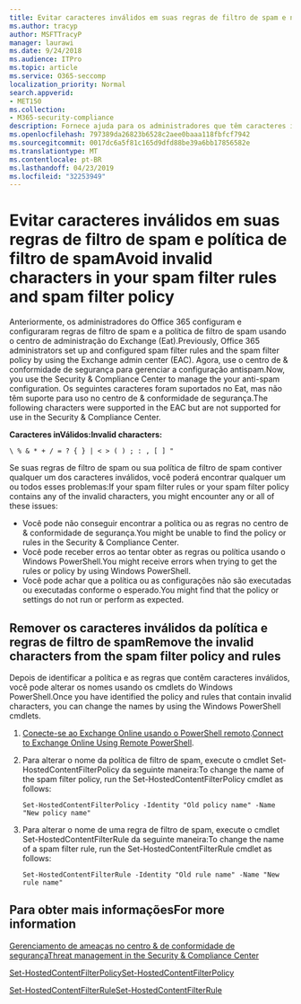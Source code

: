 ```yaml
---
title: Evitar caracteres inválidos em suas regras de filtro de spam e na política de filtro de spam
ms.author: tracyp
author: MSFTTracyP
manager: laurawi
ms.date: 9/24/2018
ms.audience: ITPro
ms.topic: article
ms.service: O365-seccomp
localization_priority: Normal
search.appverid:
- MET150
ms.collection:
- M365-security-compliance
description: Fornece ajuda para os administradores que têm caracteres inválidos na configuração antispam e estão em problemas ao tentar usar o centro de conformidade &amp; de segurança.
ms.openlocfilehash: 797389da26823b6528c2aee0baaa118fbfcf7942
ms.sourcegitcommit: 0017dc6a5f81c165d9dfd88be39a6bb17856582e
ms.translationtype: MT
ms.contentlocale: pt-BR
ms.lasthandoff: 04/23/2019
ms.locfileid: "32253949"
---
```

# <a name="avoid-invalid-characters-in-your-spam-filter-rules-and-spam-filter-policy"></a><span data-ttu-id="39d01-103">Evitar caracteres inválidos em suas regras de filtro de spam e política de filtro de spam</span><span class="sxs-lookup"><span data-stu-id="39d01-103">Avoid invalid characters in your spam filter rules and spam filter policy</span></span> 

<span data-ttu-id="39d01-104">Anteriormente, os administradores do Office 365 configuram e configuraram regras de filtro de spam e a política de filtro de spam usando o centro de administração do Exchange (Eat).</span><span class="sxs-lookup"><span data-stu-id="39d01-104">Previously, Office 365 administrators set up and configured spam filter rules and the spam filter policy by using the Exchange admin center (EAC).</span></span> <span data-ttu-id="39d01-105">Agora, use o centro de &amp; conformidade de segurança para gerenciar a configuração antispam.</span><span class="sxs-lookup"><span data-stu-id="39d01-105">Now, you use the Security &amp; Compliance Center to manage the your anti-spam configuration.</span></span> <span data-ttu-id="39d01-106">Os seguintes caracteres foram suportados no Eat, mas não têm suporte para uso no centro de &amp; conformidade de segurança.</span><span class="sxs-lookup"><span data-stu-id="39d01-106">The following characters were supported in the EAC but are not supported for use in the Security &amp; Compliance Center.</span></span>  

<span data-ttu-id="39d01-107">**Caracteres inVálidos:**</span><span class="sxs-lookup"><span data-stu-id="39d01-107">**Invalid characters:**</span></span>
  
```\ % & * + / = ? { } | < > ( ) ; : , [ ] "```

<span data-ttu-id="39d01-108">Se suas regras de filtro de spam ou sua política de filtro de spam contiver qualquer um dos caracteres inválidos, você poderá encontrar qualquer um ou todos esses problemas:</span><span class="sxs-lookup"><span data-stu-id="39d01-108">If your spam filter rules or your spam filter policy contains any of the invalid characters, you might encounter any or all of these issues:</span></span>
- <span data-ttu-id="39d01-109">Você pode não conseguir encontrar a política ou as regras no centro de &amp; conformidade de segurança.</span><span class="sxs-lookup"><span data-stu-id="39d01-109">You might be unable to find the policy or rules in the Security &amp; Compliance Center.</span></span>
- <span data-ttu-id="39d01-110">Você pode receber erros ao tentar obter as regras ou política usando o Windows PowerShell.</span><span class="sxs-lookup"><span data-stu-id="39d01-110">You might receive errors when trying to get the rules or policy by using Windows PowerShell.</span></span>
- <span data-ttu-id="39d01-111">Você pode achar que a política ou as configurações não são executadas ou executadas conforme o esperado.</span><span class="sxs-lookup"><span data-stu-id="39d01-111">You might find that the policy or settings do not run or perform as expected.</span></span>

## <a name="remove-the-invalid-characters-from-the-spam-filter-policy-and-rules"></a><span data-ttu-id="39d01-112">Remover os caracteres inválidos da política e regras de filtro de spam</span><span class="sxs-lookup"><span data-stu-id="39d01-112">Remove the invalid characters from the spam filter policy and rules</span></span>

<span data-ttu-id="39d01-113">Depois de identificar a política e as regras que contêm caracteres inválidos, você pode alterar os nomes usando os cmdlets do Windows PowerShell.</span><span class="sxs-lookup"><span data-stu-id="39d01-113">Once you have identified the policy and rules that contain invalid characters, you can change the names by using the Windows PowerShell cmdlets.</span></span> 

1. <span data-ttu-id="39d01-114">[Conecte-se ao Exchange Online usando o PowerShell remoto](https://docs.microsoft.com/powershell/exchange/exchange-online/connect-to-exchange-online-powershell/connect-to-exchange-online-powershell?view=exchange-ps).</span><span class="sxs-lookup"><span data-stu-id="39d01-114">[Connect to Exchange Online Using Remote PowerShell](https://docs.microsoft.com/powershell/exchange/exchange-online/connect-to-exchange-online-powershell/connect-to-exchange-online-powershell?view=exchange-ps).</span></span>
    
2. <span data-ttu-id="39d01-115">Para alterar o nome da política de filtro de spam, execute o cmdlet Set-HostedContentFilterPolicy da seguinte maneira:</span><span class="sxs-lookup"><span data-stu-id="39d01-115">To change the name of the spam filter policy, run the Set-HostedContentFilterPolicy cmdlet as follows:</span></span>
    
    ```
    Set-HostedContentFilterPolicy -Identity "Old policy name" -Name "New policy name"
    ```  

3. <span data-ttu-id="39d01-116">Para alterar o nome de uma regra de filtro de spam, execute o cmdlet Set-HostedContentFilterRule da seguinte maneira:</span><span class="sxs-lookup"><span data-stu-id="39d01-116">To change the name of a spam filter rule, run the Set-HostedContentFilterRule cmdlet as follows:</span></span>
    
    ```
    Set-HostedContentFilterRule -Identity "Old rule name" -Name "New rule name"
    ```  

  
 ## <a name="for-more-information"></a><span data-ttu-id="39d01-117">Para obter mais informações</span><span class="sxs-lookup"><span data-stu-id="39d01-117">For more information</span></span>

[<span data-ttu-id="39d01-118">Gerenciamento de ameaças no centro &amp; de conformidade de segurança</span><span class="sxs-lookup"><span data-stu-id="39d01-118">Threat management in the Security &amp; Compliance Center</span></span>](threat-management.md)
  
[<span data-ttu-id="39d01-119">Set-HostedContentFilterPolicy</span><span class="sxs-lookup"><span data-stu-id="39d01-119">Set-HostedContentFilterPolicy</span></span>](https://docs.microsoft.com/powershell/module/exchange/antispam-antimalware/set-hostedcontentfilterpolicy?view=exchange-ps)

[<span data-ttu-id="39d01-120">Set-HostedContentFilterRule</span><span class="sxs-lookup"><span data-stu-id="39d01-120">Set-HostedContentFilterRule</span></span>](https://docs.microsoft.com/powershell/module/exchange/antispam-antimalware/set-hostedcontentfilterrule?view=exchange-ps)
